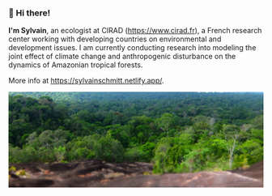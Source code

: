 ### 👋 Hi there!

**I'm Sylvain**, an ecologist at CIRAD (https://www.cirad.fr), a French research center working with developing countries on environmental and development issues. 
I am currently conducting research into modeling the joint effect of climate change and anthropogenic disturbance on the dynamics of Amazonian tropical forests.  

More info at https://sylvainschmitt.netlify.app/.

![](https://raw.githubusercontent.com/sylvainschmitt/website/master/assets/media/head.jpg)

<!--
**sylvainschmitt/sylvainschmitt** is a ✨ _special_ ✨ repository because its `README.md` (this file) appears on your GitHub profile.

Here are some ideas to get you started:

- 🔭 I’m currently working on ...
- 🌱 I’m currently learning ...
- 👯 I’m looking to collaborate on ...
- 🤔 I’m looking for help with ...
- 💬 Ask me about ...
- 📫 How to reach me: ...
- 😄 Pronouns: ...
- ⚡ Fun fact: ...
-->
